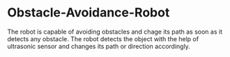 # Obstacle-Avoidance-Robot
The robot is capable of avoiding obstacles and chage its path as soon as it detects any obstacle. The robot detects the object with the help of ultrasonic sensor and changes its path or direction accordingly.
